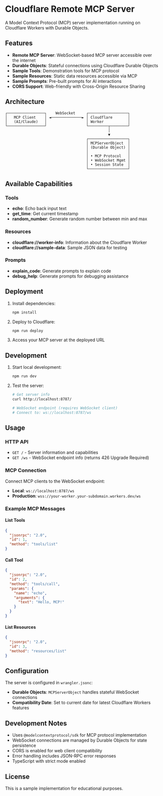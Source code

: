 # Cloudflare Remote MCP Server

A Model Context Protocol (MCP) server implementation running on Cloudflare Workers with Durable Objects.

## Features

- **Remote MCP Server**: WebSocket-based MCP server accessible over the internet
- **Durable Objects**: Stateful connections using Cloudflare Durable Objects
- **Sample Tools**: Demonstration tools for MCP protocol
- **Sample Resources**: Static data resources accessible via MCP
- **Sample Prompts**: Pre-built prompts for AI interactions
- **CORS Support**: Web-friendly with Cross-Origin Resource Sharing

## Architecture

```
┌─────────────────┐    WebSocket     ┌──────────────────┐
│   MCP Client    │ ◄──────────────► │ Cloudflare       │
│   (AI/Claude)   │                  │ Worker           │
└─────────────────┘                  └─────────┬────────┘
                                               │
                                               ▼
                                     ┌──────────────────┐
                                     │ MCPServerObject  │
                                     │ (Durable Object) │
                                     │                  │
                                     │ • MCP Protocol   │
                                     │ • WebSocket Mgmt │
                                     │ • Session State  │
                                     └──────────────────┘
```

## Available Capabilities

### Tools
- **echo**: Echo back input text
- **get_time**: Get current timestamp
- **random_number**: Generate random number between min and max

### Resources  
- **cloudflare://worker-info**: Information about the Cloudflare Worker
- **cloudflare://sample-data**: Sample JSON data for testing

### Prompts
- **explain_code**: Generate prompts to explain code
- **debug_help**: Generate prompts for debugging assistance

## Deployment

1. Install dependencies:
   ```bash
   npm install
   ```

2. Deploy to Cloudflare:
   ```bash
   npm run deploy
   ```

3. Access your MCP server at the deployed URL

## Development

1. Start local development:
   ```bash
   npm run dev
   ```

2. Test the server:
   ```bash
   # Get server info
   curl http://localhost:8787/
   
   # WebSocket endpoint (requires WebSocket client)
   # Connect to: ws://localhost:8787/ws
   ```

## Usage

### HTTP API
- `GET /` - Server information and capabilities
- `GET /ws` - WebSocket endpoint info (returns 426 Upgrade Required)

### MCP Connection
Connect MCP clients to the WebSocket endpoint:
- **Local**: `ws://localhost:8787/ws`
- **Production**: `wss://your-worker.your-subdomain.workers.dev/ws`

### Example MCP Messages

#### List Tools
```json
{
  "jsonrpc": "2.0",
  "id": 1,
  "method": "tools/list"
}
```

#### Call Tool
```json
{
  "jsonrpc": "2.0",
  "id": 2,
  "method": "tools/call",
  "params": {
    "name": "echo",
    "arguments": {
      "text": "Hello, MCP!"
    }
  }
}
```

#### List Resources
```json
{
  "jsonrpc": "2.0",
  "id": 3,
  "method": "resources/list"
}
```

## Configuration

The server is configured in `wrangler.jsonc`:
- **Durable Objects**: `MCPServerObject` handles stateful WebSocket connections
- **Compatibility Date**: Set to current date for latest Cloudflare Workers features

## Development Notes

- Uses `@modelcontextprotocol/sdk` for MCP protocol implementation
- WebSocket connections are managed by Durable Objects for state persistence
- CORS is enabled for web client compatibility
- Error handling includes JSON-RPC error responses
- TypeScript with strict mode enabled

## License

This is a sample implementation for educational purposes.